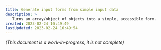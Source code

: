 ```yaml
---
title: Generate input forms from simple input data
description: >
   Turns an array/object of objects into a simple, accessible form.
created: 2023-02-24 16:49:49
lastUpdated: 2023-02-24 16:49:54
---
```


*(This document is a work-in-progress, it is not complete)*
